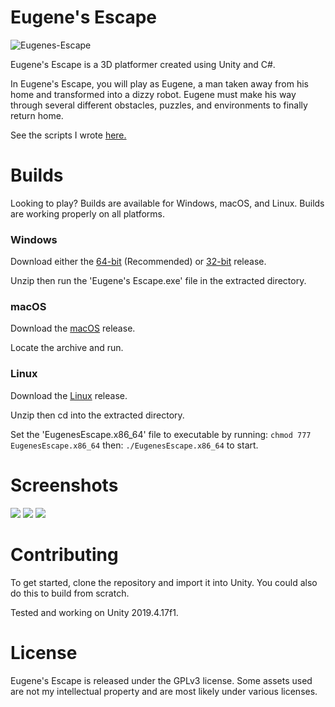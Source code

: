 # Eugene's Escape
![Eugenes-Escape](https://user-images.githubusercontent.com/56172266/114813029-3a552c80-9d7f-11eb-84bc-0178feef11df.png)

Eugene's Escape is a 3D platformer created using Unity and C#.

In Eugene's Escape, you will play as Eugene, a man taken away from his home and transformed into a dizzy robot. Eugene must make his way through several different obstacles, puzzles, and environments to finally return home. 

See the scripts I wrote [here.](https://github.com/ncullmann/Eugenes-Escape/tree/master/Assets/Scripts)

# Builds
Looking to play? Builds are available for Windows, macOS, and Linux. Builds are working properly on all platforms.
### Windows
Download either the [64-bit](https://github.com/ncullmann/Eugenes-Escape/releases/download/v1.0/Eugenes-Escape-Windows-x64.zip) (Recommended) or [32-bit](https://github.com/ncullmann/Eugenes-Escape/releases/download/v1.0/Eugenes-Escape-Windows-x86.zip) release. 

Unzip then run the 'Eugene's Escape.exe' file in the extracted directory. 

### macOS
Download the [macOS](https://github.com/ncullmann/Eugenes-Escape/releases/download/v1.0/Eugenes-Escape-macOS.zip) release.

Locate the archive and run.

### Linux
Download the [Linux](https://github.com/ncullmann/Eugenes-Escape/releases/download/v1.0/Eugenes-Escape-Linux.zip) release. 

Unzip then cd into the extracted directory.

Set the 'EugenesEscape.x86_64' file to executable by running: ```chmod 777 EugenesEscape.x86_64``` then: ```./EugenesEscape.x86_64``` to start.

# Screenshots
![](https://user-images.githubusercontent.com/56172266/120907878-4f3d9600-c633-11eb-85bc-8b4f525194a5.png)
![](https://user-images.githubusercontent.com/56172266/120907879-519ff000-c633-11eb-9957-51f0e7627377.png)
![](https://user-images.githubusercontent.com/56172266/120907881-54024a00-c633-11eb-8967-e21be21ef939.png)


# Contributing
To get started, clone the repository and import it into Unity. You could also do this to build from scratch. 

Tested and working on Unity 2019.4.17f1.

# License
Eugene's Escape is released under the GPLv3 license. Some assets used are not my intellectual property and are most likely under various licenses.
